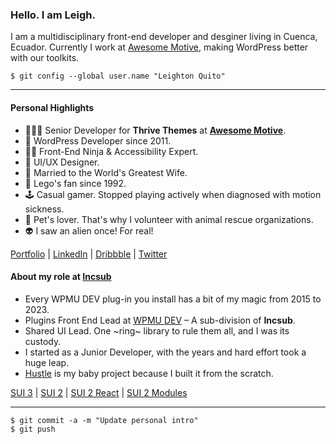 ### Hello. I am Leigh.

I am a multidisciplinary front-end developer and desginer living in Cuenca, Ecuador. Currently I work at [Awesome Motive](https://awesomemotive.com/), making WordPress better with our toolkits.

```
$ git config --global user.name "Leighton Quito"
```

- - -

#### Personal Highlights

- 🧑🏻‍💻 Senior Developer for **Thrive Themes** at **[Awesome Motive](https://github.com/awesomemotive)**.
- 👾 WordPress Developer since 2011.
- 🥷🏻 Front-End Ninja & Accessibility Expert.
- 🎨 UI/UX Designer.
- 💑 Married to the World's Greatest Wife.
- 🧱 Lego's fan since 1992.
- 🕹️ Casual gamer. Stopped playing actively when diagnosed with motion sickness.
- 🐾 Pet's lover. That's why I volunteer with animal rescue organizations.
- 👽 I saw an alien once! For real!

[Portfolio](https://iamleigh.com/) | [LinkedIn](https://www.linkedin.com/in/iamleigh/) | [Dribbble](http://dribbble.com/iamleigh/) | [Twitter](http://twitter.com/uixleighton/)

#### About my role at [Incsub](http://incsub.com/)

- Every WPMU DEV plug-in you install has a bit of my magic from 2015 to 2023.
- Plugins Front End Lead at [WPMU DEV](https://wpmudev.com/) – A sub-division of **Incsub**.
- Shared UI Lead. One ~ring~ library to rule them all, and I was its custody.
- I started as a Junior Developer, with the years and hard effort took a huge leap.
- [Hustle](https://wpmudev.com/project/hustle/) is my baby project because I built it from the scratch.

[SUI 3](https://wpmudev.github.io/sui-docs/) | [SUI 2](https://wpmudev.github.io/shared-ui/) | [SUI 2 React](https://wpmudev.github.io/shared-ui-react/) | [SUI 2 Modules](https://wpmudev.github.io/shared-modules/)

- - -

```
$ git commit -a -m "Update personal intro"
$ git push
```
